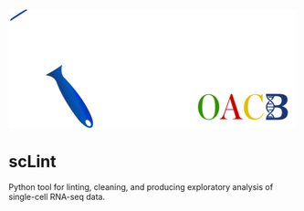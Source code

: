 ![scLint logo](scLint.svg)

# scLint

Python tool for linting, cleaning, and producing exploratory analysis of single-cell RNA-seq data.
